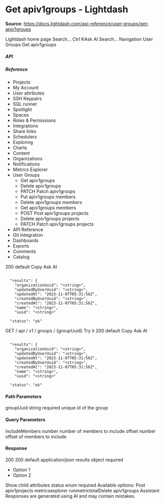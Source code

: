 # Get apiv1groups - Lightdash

**Source:** https://docs.lightdash.com/api-reference/user-groups/get-apiv1groups

Lightdash home page
Search...
Ctrl KAsk AI
Search...
Navigation
User Groups
Get apiv1groups
##### API


##### Reference
  * Projects
  * My Account
  * User attributes
  * SSH Keypairs
  * SQL runner
  * Spotlight
  * Spaces
  * Roles & Permissions
  * Integrations
  * Share links
  * Schedulers
  * Exploring
  * Charts
  * Content
  * Organizations
  * Notifications
  * Metrics Explorer
  * User Groups
    * Get apiv1groups
    * Delete apiv1groups
    * PATCH
Patch apiv1groups
    * Put apiv1groups members
    * Delete apiv1groups members
    * Get apiv1groups members
    * POST
Post apiv1groups projects
    * Delete apiv1groups projects
    * PATCH
Patch apiv1groups projects
  * API Reference
  * Git Integration
  * Dashboards
  * Exports
  * Comments
  * Catalog


200
default
Copy
Ask AI
```

  "results": {
    "organizationUuid": "<string>",
    "updatedByUserUuid": "<string>",
    "updatedAt": "2023-11-07T05:31:56Z",
    "createdByUserUuid": "<string>",
    "createdAt": "2023-11-07T05:31:56Z",
    "name": "<string>",
    "uuid": "<string>"

  "status": "ok"

```

GET
/
api
/
v1
/
groups
/
{groupUuid}
Try it
200
default
Copy
Ask AI
```

  "results": {
    "organizationUuid": "<string>",
    "updatedByUserUuid": "<string>",
    "updatedAt": "2023-11-07T05:31:56Z",
    "createdByUserUuid": "<string>",
    "createdAt": "2023-11-07T05:31:56Z",
    "name": "<string>",
    "uuid": "<string>"

  "status": "ok"

```

#### Path Parameters
groupUuid
string
required
unique id of the group
#### Query Parameters
includeMembers
number
number of members to include
offset
number
offset of members to include
#### Response
200
200 default
application/json
results
object
required
  * Option 1
  * Option 2


Show child attributes
status
enum<string>
required
Available options: 
Post apiv1projects metricsexplorer runmetrictotalDelete apiv1groups
Assistant
Responses are generated using AI and may contain mistakes.


